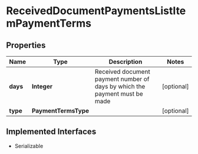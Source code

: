 

# ReceivedDocumentPaymentsListItemPaymentTerms


## Properties

| Name | Type | Description | Notes |
|------------ | ------------- | ------------- | -------------|
|**days** | **Integer** | Received document payment number of days by which the payment must be made |  [optional] |
|**type** | **PaymentTermsType** |  |  [optional] |


## Implemented Interfaces

* Serializable


